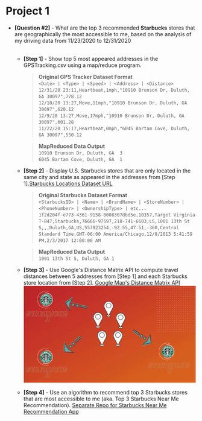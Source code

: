 # Project 1
- **[Question #2]** - What are the top 3 recommended **Starbucks** stores that are geographically the most accessible to me, based on the analysis of my driving data from 11/23/2020 to 12/31/2020 <br /> <br />
    - **[Step 1]** - Show top 5 most appeared addresses in the GPSTracking.csv using a map/reduce program. 
        >**Original GPS Tracker Dataset Format** <br />
        >`<Date> | <Type> | <Speed> | <Address> | <Distance>` <br />
        >`12/31/20 23:11,Heartbeat,1mph,"10910 Brunson Dr, Duluth, GA 30097",778.12` <br />
        >`12/10/20 13:27,Move,11mph,"10910 Brunson Dr, Duluth, GA 30097",620.12` <br />
        >`12/9/20 13:27,Move,17mph,"10910 Brunson Dr, Duluth, GA 30097",601.28` <br />
        >`11/22/20 15:17,Heartbeat,0mph,"6045 Bartam Cove, Duluth, GA 30097",550.12` <br />

        >**MapReduced Data Output**<br />
        >`10910 Brunson Dr, Duluth, GA  3` <br />
        >`6045 Bartam Cove, Duluth, GA  1` <br /> 

    
    - **[Step 2]** - Display U.S. Starbucks stores that are only located in the same city and state as appeared in the addresses from [Step 1].[Starbucks Locations Dataset URL](https://github.com/chrismeller/StarbucksLocations)
        >**Original Starbucks Dataset Format** <br />
        >`<StarbucksID> | <Name> | <BrandName> | <StoreNumber> | <PhoneNumber> | <OwnershipType> | etc...` <br />
        >`1f2d204f-e773-4361-9158-0008307dbd5e,10357,Target Virginia T-847,Starbucks,76666-97597,218-741-6603,LS,1001 13th St S,,,Duluth,GA,US,557923254,-92.55,47.51,-360,Central Standard Time,GMT-06:00 America/Chicago,12/8/2013 5:41:59 PM,2/3/2017 12:00:00 AM` <br />

        >**MapReduced Data Output**<br />
        >`1001 13th St S, Duluth, GA 1` <br />
    - **[Step 3]** - Use Google's Distance Matrix API to compute travel distances between 5 addresses from [Step 1] and each Starbucks store location from [Step 2]. [Google Map's Distance Matrix API](https://developers.google.com/maps/documentation/distance-matrix/start) 
     ![](starbucksDistance.gif) <br />
    - **[Step 4]** - Use an algorithm to recommend top 3 Starbucks stores that are most accessible to me (aka. Top 3 Starbucks Near Me Recommendation). [Separate Repo for Starbucks Near Me Recommendation App](https://github.com/spark131008/Project1-StarbucksLocationRecommendation) <br /> <br />
